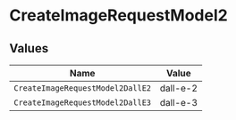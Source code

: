 # CreateImageRequestModel2


## Values

| Name                             | Value                            |
| -------------------------------- | -------------------------------- |
| `CreateImageRequestModel2DallE2` | dall-e-2                         |
| `CreateImageRequestModel2DallE3` | dall-e-3                         |